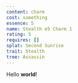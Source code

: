 ```yaml
---
content: charm
cost: something
essence: 5
name: Stealth e5 Charm 1
rating: 5
requires: []
splat: Second Sunrise
trait: Stealth
tree: Assassin
---
```


Hello **world**!
